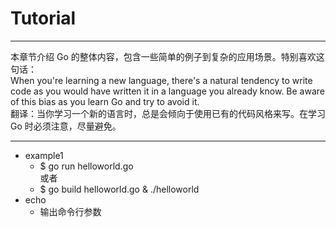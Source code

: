 # Tutorial

----

本章节介绍 Go 的整体内容，包含一些简单的例子到复杂的应用场景。特别喜欢这句话：  
When you're learning a new language, there's a natural tendency to write code as you would have written it in a language you already know. Be aware of this bias as you learn Go and try to avoid it.  
翻译：当你学习一个新的语言时，总是会倾向于使用已有的代码风格来写。在学习 Go 时必须注意，尽量避免。  

----

* example1
	* $ go run helloworld.go  
	或者  
	* $ go build helloworld.go & ./helloworld
* echo
	* 输出命令行参数
